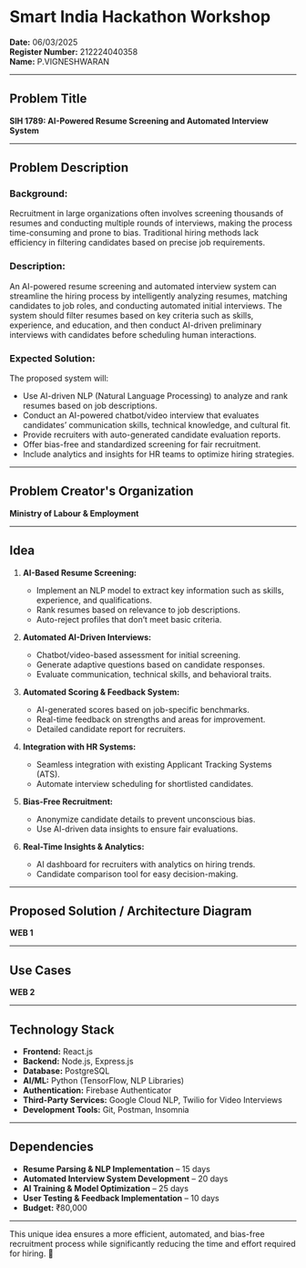 # Smart India Hackathon Workshop  
**Date:** 06/03/2025  
**Register Number:** 212224040358  
**Name:** P.VIGNESHWARAN  

---

## **Problem Title**  
**SIH 1789: AI-Powered Resume Screening and Automated Interview System**  

---

## **Problem Description**  
### **Background:**  
Recruitment in large organizations often involves screening thousands of resumes and conducting multiple rounds of interviews, making the process time-consuming and prone to bias. Traditional hiring methods lack efficiency in filtering candidates based on precise job requirements.  

### **Description:**  
An AI-powered resume screening and automated interview system can streamline the hiring process by intelligently analyzing resumes, matching candidates to job roles, and conducting automated initial interviews. The system should filter resumes based on key criteria such as skills, experience, and education, and then conduct AI-driven preliminary interviews with candidates before scheduling human interactions.  

### **Expected Solution:**  
The proposed system will:  
- Use AI-driven NLP (Natural Language Processing) to analyze and rank resumes based on job descriptions.  
- Conduct an AI-powered chatbot/video interview that evaluates candidates’ communication skills, technical knowledge, and cultural fit.  
- Provide recruiters with auto-generated candidate evaluation reports.  
- Offer bias-free and standardized screening for fair recruitment.  
- Include analytics and insights for HR teams to optimize hiring strategies.  

---

## **Problem Creator's Organization**  
**Ministry of Labour & Employment**  

---

## **Idea**  
1. **AI-Based Resume Screening:**  
   - Implement an NLP model to extract key information such as skills, experience, and qualifications.  
   - Rank resumes based on relevance to job descriptions.  
   - Auto-reject profiles that don’t meet basic criteria.  

2. **Automated AI-Driven Interviews:**  
   - Chatbot/video-based assessment for initial screening.  
   - Generate adaptive questions based on candidate responses.  
   - Evaluate communication, technical skills, and behavioral traits.  

3. **Automated Scoring & Feedback System:**  
   - AI-generated scores based on job-specific benchmarks.  
   - Real-time feedback on strengths and areas for improvement.  
   - Detailed candidate report for recruiters.  

4. **Integration with HR Systems:**  
   - Seamless integration with existing Applicant Tracking Systems (ATS).  
   - Automate interview scheduling for shortlisted candidates.  

5. **Bias-Free Recruitment:**  
   - Anonymize candidate details to prevent unconscious bias.  
   - Use AI-driven data insights to ensure fair evaluations.  

6. **Real-Time Insights & Analytics:**  
   - AI dashboard for recruiters with analytics on hiring trends.  
   - Candidate comparison tool for easy decision-making.  

---

## **Proposed Solution / Architecture Diagram**  
**WEB 1**  

---

## **Use Cases**  
**WEB 2**  

---

## **Technology Stack**  
- **Frontend:** React.js  
- **Backend:** Node.js, Express.js  
- **Database:** PostgreSQL  
- **AI/ML:** Python (TensorFlow, NLP Libraries)  
- **Authentication:** Firebase Authenticator  
- **Third-Party Services:** Google Cloud NLP, Twilio for Video Interviews  
- **Development Tools:** Git, Postman, Insomnia  

---

## **Dependencies**  
- **Resume Parsing & NLP Implementation** – 15 days  
- **Automated Interview System Development** – 20 days  
- **AI Training & Model Optimization** – 25 days  
- **User Testing & Feedback Implementation** – 10 days  
- **Budget:** ₹80,000  

---

This unique idea ensures a more efficient, automated, and bias-free recruitment process while significantly reducing the time and effort required for hiring. 🚀
